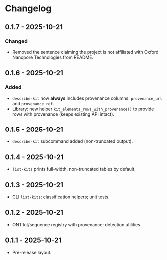 # Changelog


## 0.1.7 - 2025-10-21
### Changed
- Removed the sentence claiming the project is not affiliated with Oxford Nanopore Technologies from README.

## 0.1.6 - 2025-10-21
### Added
- `describe-kit` now **always** includes provenance columns: `provenance_url` and `provenance_ref`.
- Library: new helper `kit_elements_rows_with_provenance()` to provide rows with provenance (keeps existing API intact).

## 0.1.5 - 2025-10-21
- `describe-kit` subcommand added (non-truncated output).

## 0.1.4 - 2025-10-21
- `list-kits` prints full-width, non-truncated tables by default.

## 0.1.3 - 2025-10-21
- CLI `list-kits`; classification helpers; unit tests.

## 0.1.2 - 2025-10-21
- ONT kit/sequence registry with provenance; detection utilities.

## 0.1.1 - 2025-10-21
- Pre-release layout.
